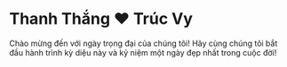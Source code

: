 # Thanh Thắng ♥️ Trúc Vy

Chào mừng đến với ngày trọng đại của chúng tôi! Hãy cùng chúng tôi bắt đầu hành trình kỳ diệu này và kỷ niệm một ngày đẹp nhất trong cuộc đời!
